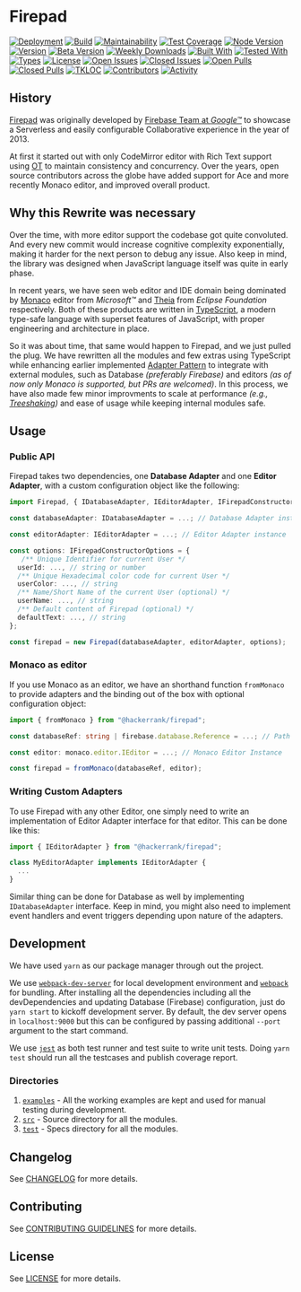 # Firepad

[![Deployment](https://github.com/interviewstreet/firepad-x/actions/workflows/npm-deploy.yml/badge.svg)](https://github.com/interviewstreet/firepad-x/actions/workflows/npm-deploy.yml)
[![Build](https://img.shields.io/github/workflow/status/interviewstreet/firepad-x/npm-deploy/master?label=master)](https://github.com/interviewstreet/firepad-x/actions/workflows/npm-deploy.yml)
[![Maintainability](https://api.codeclimate.com/v1/badges/51c4461053acc08843c1/maintainability)](https://codeclimate.com/repos/60c767da4bc0db009c002af4/maintainability)
[![Test Coverage](https://api.codeclimate.com/v1/badges/51c4461053acc08843c1/test_coverage)](https://codeclimate.com/repos/60c767da4bc0db009c002af4/test_coverage)
[![Node Version](https://img.shields.io/node/v/@hackerrank/firepad)](https://nodejs.org)
[![Version](https://img.shields.io/npm/v/@hackerrank/firepad?label=stable&color=%2300)](https://www.npmjs.com/package/@hackerrank/firepad)
[![Beta Version](https://img.shields.io/npm/v/@hackerrank/firepad/beta?label=beta)](https://www.npmjs.com/package/@hackerrank/firepad)
[![Weekly Downloads](https://img.shields.io/npm/dw/@hackerrank/firepad)](https://www.npmjs.com/package/@hackerrank/firepad)
[![Built With](https://img.shields.io/badge/built%20with-webpack-green)](https://webpack.js.org)
[![Tested With](https://img.shields.io/badge/tested%20with-jest-yellowgreen)](https://jestjs.io)
[![Types](https://img.shields.io/npm/types/@hackerrank/firepad?label=typed%20with)](https://www.typescriptlang.org)
[![License](https://img.shields.io/npm/l/@hackerrank/firepad)](LICENSE)
[![Open Issues](https://img.shields.io/github/issues-raw/interviewstreet/firepad-x)](https://github.com/interviewstreet/firepad-x/issues)
[![Closed Issues](https://img.shields.io/github/issues-closed-raw/interviewstreet/firepad-x)](https://github.com/interviewstreet/firepad-x/issues?q=is%3Aissue+is%3Aclosed)
[![Open Pulls](https://img.shields.io/github/issues-pr-raw/interviewstreet/firepad-x)](https://github.com/interviewstreet/firepad-x/pulls)
[![Closed Pulls](https://img.shields.io/github/issues-pr-closed-raw/interviewstreet/firepad-x)](https://github.com/interviewstreet/firepad-x/pulls?q=is%3Apr+is%3Aclosed)
[![TKLOC](https://img.shields.io/tokei/lines/github/interviewstreet/firepad-x)](https://github.com/interviewstreet/firepad-x)
[![Contributors](https://img.shields.io/github/contributors/interviewstreet/firepad-x)](https://github.com/interviewstreet/firepad-x/graphs/contributors)
[![Activity](https://img.shields.io/github/last-commit/interviewstreet/firepad-x?label=most%20recent%20activity)](https://github.com/interviewstreet/firepad-x/pulse)

## History

[Firepad](https://github.com/FirebaseExtended/firepad) was originally developed by [Firebase Team at _Google™_](https://firebase.googleblog.com/2013/04/announcing-firepad-our-open-source.html) to showcase a Serverless and easily configurable Collaborative experience in the year of 2013.

At first it started out with only CodeMirror editor with Rich Text support using [OT](https://en.wikipedia.org/wiki/Operational_transformation) to maintain consistency and concurrency. Over the years, open source contributors across the globe have added support for Ace and more recently Monaco editor, and improved overall product.

## Why this Rewrite was necessary

Over the time, with more editor support the codebase got quite convoluted. And every new commit would increase cognitive complexity exponentially, making it harder for the next person to debug any issue. Also keep in mind, the library was designed when JavaScript language itself was quite in early phase.

In recent years, we have seen web editor and IDE domain being dominated by [Monaco](https://github.com/Microsoft/monaco-editor) editor from _Microsoft™_ and [Theia](https://github.com/eclipse-theia/theia) from _Eclipse Foundation_ respectively. Both of these products are written in [TypeScript](https://www.typescriptlang.org), a modern type-safe language with superset features of JavaScript, with proper engineering and architecture in place.

So it was about time, that same would happen to Firepad, and we just pulled the plug. We have rewritten all the modules and few extras using TypeScript while enhancing earlier implemented [Adapter Pattern](https://en.wikipedia.org/wiki/Adapter_pattern) to integrate with external modules, such as Database _(preferably Firebase)_ and editors _(as of now only Monaco is supported, but PRs are welcomed)_. In this process, we have also made few minor improvments to scale at performance _(e.g., [Treeshaking](https://developer.mozilla.org/en-US/docs/Glossary/Tree_shaking))_ and ease of usage while keeping internal modules safe.

## Usage

### Public API

Firepad takes two dependencies, one **Database Adapter** and one **Editor Adapter**, with a custom configuration object like the following:

```ts
import Firepad, { IDatabaseAdapter, IEditorAdapter, IFirepadConstructorOptions } from "@hackerrank/firepad";

const databaseAdapter: IDatabaseAdapter = ...; // Database Adapter instance

const editorAdapter: IEditorAdapter = ...; // Editor Adapter instance

const options: IFirepadConstructorOptions = {
   /** Unique Identifier for current User */
  userId: ..., // string or number
  /** Unique Hexadecimal color code for current User */
  userColor: ..., // string
  /** Name/Short Name of the current User (optional) */
  userName: ..., // string
  /** Default content of Firepad (optional) */
  defaultText: ..., // string
};

const firepad = new Firepad(databaseAdapter, editorAdapter, options);
```

### Monaco as editor

If you use Monaco as an editor, we have an shorthand function `fromMonaco` to provide adapters and the binding out of the box with optional configuration object:

```ts
import { fromMonaco } from "@hackerrank/firepad";

const databaseRef: string | firebase.database.Reference = ...; // Path to Firebase Database or a Reference Object

const editor: monaco.editor.IEditor = ...; // Monaco Editor Instance

const firepad = fromMonaco(databaseRef, editor);
```

### Writing Custom Adapters

To use Firepad with any other Editor, one simply need to write an implementation of Editor Adapter interface for that editor. This can be done like this:

```ts
import { IEditorAdapter } from "@hackerrank/firepad";

class MyEditorAdapter implements IEditorAdapter {
  ...
}
```

Similar thing can be done for Database as well by implementing `IDatabaseAdapter` interface. Keep in mind, you might also need to implement event handlers and event triggers depending upon nature of the adapters.

## Development

We have used `yarn` as our package manager through out the project.

We use [`webpack-dev-server`](https://webpack.js.org/configuration/dev-server/) for local development environment and [`webpack`](https://webpack.js.org/api/) for bundling. After installing all the dependencies including all the devDependencies and updating Database (Firebase) configuration, just do `yarn start` to kickoff development server. By default, the dev server opens in `localhost:9000` but this can be configured by passing additional `--port` argument to the start command.

We use [`jest`](https://jestjs.io/docs) as both test runner and test suite to write unit tests. Doing `yarn test` should run all the testcases and publish coverage report.

### Directories

1. [`examples`](examples) - All the working examples are kept and used for manual testing during development.
2. [`src`](src) - Source directory for all the modules.
3. [`test`](test) - Specs directory for all the modules.

## Changelog

See [CHANGELOG](CHANGELOG.md) for more details.

## Contributing

See [CONTRIBUTING GUIDELINES](.github/CONTRIBUTING.md) for more details.

## License

See [LICENSE](LICENSE) for more details.
